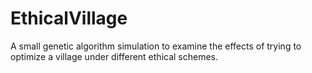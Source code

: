 # EthicalVillage
A small genetic algorithm simulation to examine the effects of trying to optimize a village under different ethical schemes.
